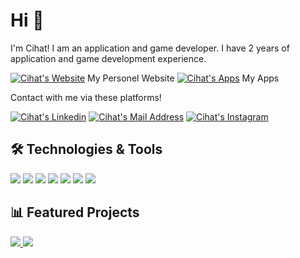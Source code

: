 # Hi 👋
I'm Cihat! I am an application and game developer. I have 2 years of application and game development experience. 

<a href="https://cihatyalman.github.io/website" target="_blank" rel="nofollow"><img alt="Cihat's Website" src="https://img.shields.io/badge/My_WebSite-white?style=for-the-badge&logo=website&logoColor=white" /></a> My Personel Website
<a href="https://play.google.com/store/apps/dev?id=6128508124214547444" target="_blank" rel="nofollow"><img alt="Cihat's Apps" src="https://img.shields.io/badge/ciyabox-red?style=for-the-badge&logo=app&logoColor=white" /></a> My Apps

Contact with me via these platforms!

<a href="https://www.linkedin.com/in/cihatyalman" target="_blank" rel="nofollow"><img alt="Cihat's Linkedin" src="https://img.shields.io/badge/LinkedIn-0077B5?style=for-the-badge&logo=linkedin&logoColor=white" /></a>
<a href="mailto:bmcihatyalman@gmail.com" target="_blank" rel="nofollow"><img alt="Cihat's Mail Address" src="https://img.shields.io/badge/Gmail-D14836?style=for-the-badge&logo=gmail&logoColor=white" /></a>
<a href="https://www.instagram.com/cihatyalman" target="_blank" rel="nofollow"><img alt="Cihat's Instagram" src="https://img.shields.io/badge/Instagram-purple?style=for-the-badge&logo=instagram&logoColor=white" /></a>


## 🛠 Technologies & Tools 
<img src="https://img.shields.io/badge/Flutter-blue?style=for-the-badge&logo=flutter&logoColor=white"></img>
<img src="https://img.shields.io/badge/Unity-grey?style=for-the-badge&logo=unity&logoColor=white"></img>
<img src="https://img.shields.io/badge/Python-blue?style=for-the-badge&logo=python&logoColor=white"></img>
<img src="https://img.shields.io/badge/C%23-purple?style=for-the-badge&logo=c-sharp&logoColor=white"></img>
<img src="https://img.shields.io/badge/Firebase-yellow?style=for-the-badge&logo=firebase&logoColor=white"></img>
<img src="https://img.shields.io/badge/Dart-blue?style=for-the-badge&logo=dart&logoColor=white"></img>
<img src="https://img.shields.io/badge/Android-green?style=for-the-badge&logo=android&logoColor=white"></img>


## 📊 Featured Projects
<a href="https://github.com/cihatyalman/flutter_core">
    <img src="https://github-readme-stats.vercel.app/api/pin?username=cihatyalman&repo=flutter_core&show_icons=true&theme=tokyonight"></img>
</a><a href="https://github.com/cihatyalman/python_core">
    <img src="https://github-readme-stats.vercel.app/api/pin?username=cihatyalman&repo=python_core&show_icons=true&theme=tokyonight"></img>
</a>

<!--
- 👋 Hi, I’m @cihatyalman
- 👀 I’m interested in app & game development
- 🌱 I’m currently learning [Flutter](https://github.com/cihatyalman/flutter_core)
- 🔭 I’m currently working on [Flutter](https://github.com/cihatyalman/flutter_core)
- 📫 You can reach me at "bmcihatyalman@gmail.com"
- 🔗 You can reach my apps at "[CIYABOX](https://play.google.com/store/apps/dev?id=6128508124214547444)"
-->
<!--
<img src="https://github-readme-stats.vercel.app/api?username=cihatyalman&count_private=true&show_icons=true&theme=tokyonight">
<img src="https://github-readme-stats.vercel.app/api/top-langs/?username=cihatyalman&hide=JavaScript,Java,ruby&layout=compact&show_icons=true&theme=tokyonight">
-->
